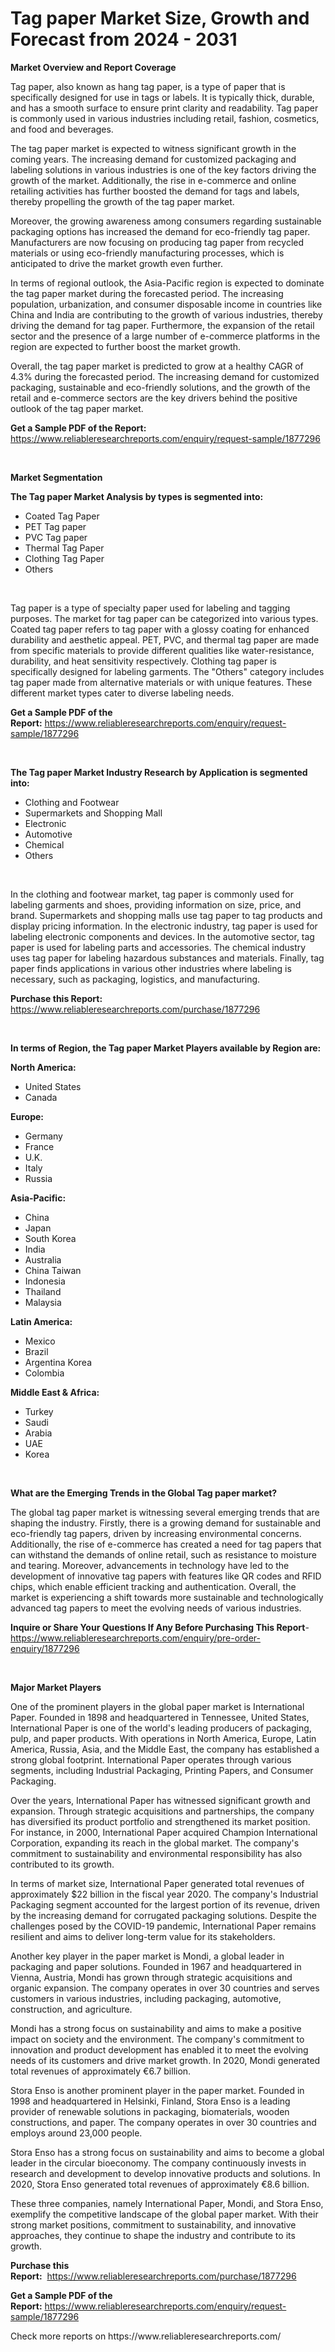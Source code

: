 <p><h1>Tag paper Market Size, Growth and Forecast from 2024 - 2031</h1></p><p><strong>Market Overview and Report Coverage</strong></p>
<p><p>Tag paper, also known as hang tag paper, is a type of paper that is specifically designed for use in tags or labels. It is typically thick, durable, and has a smooth surface to ensure print clarity and readability. Tag paper is commonly used in various industries including retail, fashion, cosmetics, and food and beverages.</p><p>The tag paper market is expected to witness significant growth in the coming years. The increasing demand for customized packaging and labeling solutions in various industries is one of the key factors driving the growth of the market. Additionally, the rise in e-commerce and online retailing activities has further boosted the demand for tags and labels, thereby propelling the growth of the tag paper market.</p><p>Moreover, the growing awareness among consumers regarding sustainable packaging options has increased the demand for eco-friendly tag paper. Manufacturers are now focusing on producing tag paper from recycled materials or using eco-friendly manufacturing processes, which is anticipated to drive the market growth even further.</p><p>In terms of regional outlook, the Asia-Pacific region is expected to dominate the tag paper market during the forecasted period. The increasing population, urbanization, and consumer disposable income in countries like China and India are contributing to the growth of various industries, thereby driving the demand for tag paper. Furthermore, the expansion of the retail sector and the presence of a large number of e-commerce platforms in the region are expected to further boost the market growth.</p><p>Overall, the tag paper market is predicted to grow at a healthy CAGR of 4.3% during the forecasted period. The increasing demand for customized packaging, sustainable and eco-friendly solutions, and the growth of the retail and e-commerce sectors are the key drivers behind the positive outlook of the tag paper market.</p></p>
<p><strong>Get a Sample PDF of the Report:</strong> <a href="https://www.reliableresearchreports.com/enquiry/request-sample/1877296">https://www.reliableresearchreports.com/enquiry/request-sample/1877296</a></p>
<p>&nbsp;</p>
<p><strong>Market Segmentation</strong></p>
<p><strong>The Tag paper Market Analysis by types is segmented into:</strong></p>
<p><ul><li>Coated Tag Paper</li><li>PET Tag paper</li><li>PVC Tag paper</li><li>Thermal Tag Paper</li><li>Clothing Tag Paper</li><li>Others</li></ul></p>
<p>&nbsp;</p>
<p><p>Tag paper is a type of specialty paper used for labeling and tagging purposes. The market for tag paper can be categorized into various types. Coated tag paper refers to tag paper with a glossy coating for enhanced durability and aesthetic appeal. PET, PVC, and thermal tag paper are made from specific materials to provide different qualities like water-resistance, durability, and heat sensitivity respectively. Clothing tag paper is specifically designed for labeling garments. The "Others" category includes tag paper made from alternative materials or with unique features. These different market types cater to diverse labeling needs.</p></p>
<p><strong>Get a Sample PDF of the Report:</strong>&nbsp;<a href="https://www.reliableresearchreports.com/enquiry/request-sample/1877296">https://www.reliableresearchreports.com/enquiry/request-sample/1877296</a></p>
<p>&nbsp;</p>
<p><strong>The Tag paper Market Industry Research by Application is segmented into:</strong></p>
<p><ul><li>Clothing and Footwear</li><li>Supermarkets and Shopping Mall</li><li>Electronic</li><li>Automotive</li><li>Chemical</li><li>Others</li></ul></p>
<p>&nbsp;</p>
<p><p>In the clothing and footwear market, tag paper is commonly used for labeling garments and shoes, providing information on size, price, and brand. Supermarkets and shopping malls use tag paper to tag products and display pricing information. In the electronic industry, tag paper is used for labeling electronic components and devices. In the automotive sector, tag paper is used for labeling parts and accessories. The chemical industry uses tag paper for labeling hazardous substances and materials. Finally, tag paper finds applications in various other industries where labeling is necessary, such as packaging, logistics, and manufacturing.</p></p>
<p><strong>Purchase this Report:</strong>&nbsp; <a href="https://www.reliableresearchreports.com/purchase/1877296">https://www.reliableresearchreports.com/purchase/1877296</a></p>
<p>&nbsp;</p>
<p><strong>In terms of Region, the Tag paper Market Players available by Region are:</strong></p>
<p>
    <p> <strong> North America: </strong>
        <ul>
            <li>United States</li>
            <li>Canada</li>
        </ul>
        </p> 
    <p> <strong> Europe: </strong>
        <ul>
            <li>Germany</li>
            <li>France</li>
            <li>U.K.</li>
            <li>Italy</li>
            <li>Russia</li>
        </ul>
        </p> 
    <p> <strong> Asia-Pacific: </strong>
        <ul>
            <li>China</li>
            <li>Japan</li>
            <li>South Korea</li>
            <li>India</li>
            <li>Australia</li>
            <li>China Taiwan</li>
            <li>Indonesia</li>
            <li>Thailand</li>
            <li>Malaysia</li>
        </ul>
        </p> 
    <p> <strong> Latin America: </strong>
        <ul>
            <li>Mexico</li>
            <li>Brazil</li>
            <li>Argentina Korea</li>
            <li>Colombia</li>
        </ul>
        </p> 
    <p> <strong> Middle East & Africa: </strong>
        <ul>
            <li>Turkey</li>
            <li>Saudi</li>
            <li>Arabia</li>
            <li>UAE</li>
            <li>Korea</li>
        </ul>
    </p>
    </p>
<p>&nbsp;</p>
<p><strong>What are the Emerging Trends in the Global Tag paper market?</strong></p>
<p><p>The global tag paper market is witnessing several emerging trends that are shaping the industry. Firstly, there is a growing demand for sustainable and eco-friendly tag papers, driven by increasing environmental concerns. Additionally, the rise of e-commerce has created a need for tag papers that can withstand the demands of online retail, such as resistance to moisture and tearing. Moreover, advancements in technology have led to the development of innovative tag papers with features like QR codes and RFID chips, which enable efficient tracking and authentication. Overall, the market is experiencing a shift towards more sustainable and technologically advanced tag papers to meet the evolving needs of various industries.</p></p>
<p><strong>Inquire or Share Your Questions If Any Before Purchasing This Report</strong>- <a href="https://www.reliableresearchreports.com/enquiry/pre-order-enquiry/1877296">https://www.reliableresearchreports.com/enquiry/pre-order-enquiry/1877296</a></p>
<p>&nbsp;</p>
<p><strong>Major Market Players</strong></p>
<p><p>One of the prominent players in the global paper market is International Paper. Founded in 1898 and headquartered in Tennessee, United States, International Paper is one of the world's leading producers of packaging, pulp, and paper products. With operations in North America, Europe, Latin America, Russia, Asia, and the Middle East, the company has established a strong global footprint. International Paper operates through various segments, including Industrial Packaging, Printing Papers, and Consumer Packaging.</p><p>Over the years, International Paper has witnessed significant growth and expansion. Through strategic acquisitions and partnerships, the company has diversified its product portfolio and strengthened its market position. For instance, in 2000, International Paper acquired Champion International Corporation, expanding its reach in the global market. The company's commitment to sustainability and environmental responsibility has also contributed to its growth.</p><p>In terms of market size, International Paper generated total revenues of approximately $22 billion in the fiscal year 2020. The company's Industrial Packaging segment accounted for the largest portion of its revenue, driven by the increasing demand for corrugated packaging solutions. Despite the challenges posed by the COVID-19 pandemic, International Paper remains resilient and aims to deliver long-term value for its stakeholders.</p><p>Another key player in the paper market is Mondi, a global leader in packaging and paper solutions. Founded in 1967 and headquartered in Vienna, Austria, Mondi has grown through strategic acquisitions and organic expansion. The company operates in over 30 countries and serves customers in various industries, including packaging, automotive, construction, and agriculture.</p><p>Mondi has a strong focus on sustainability and aims to make a positive impact on society and the environment. The company's commitment to innovation and product development has enabled it to meet the evolving needs of its customers and drive market growth. In 2020, Mondi generated total revenues of approximately €6.7 billion.</p><p>Stora Enso is another prominent player in the paper market. Founded in 1998 and headquartered in Helsinki, Finland, Stora Enso is a leading provider of renewable solutions in packaging, biomaterials, wooden constructions, and paper. The company operates in over 30 countries and employs around 23,000 people.</p><p>Stora Enso has a strong focus on sustainability and aims to become a global leader in the circular bioeconomy. The company continuously invests in research and development to develop innovative products and solutions. In 2020, Stora Enso generated total revenues of approximately €8.6 billion.</p><p>These three companies, namely International Paper, Mondi, and Stora Enso, exemplify the competitive landscape of the global paper market. With their strong market positions, commitment to sustainability, and innovative approaches, they continue to shape the industry and contribute to its growth.</p></p>
<p><strong>Purchase this Report:</strong>&nbsp;&nbsp;<a href="https://www.reliableresearchreports.com/purchase/1877296">https://www.reliableresearchreports.com/purchase/1877296</a></p>
<p></p>
<p><strong>Get a Sample PDF of the Report:</strong>&nbsp;<a href="https://www.reliableresearchreports.com/enquiry/request-sample/1877296">https://www.reliableresearchreports.com/enquiry/request-sample/1877296</a></p>
<p>Check more reports on https://www.reliableresearchreports.com/</p>